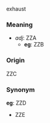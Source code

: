 exhaust
### Meaning
+ _adj_: ZZA
	+ __eg__: ZZB

### Origin

ZZC

### Synonym

__eg__: ZZD

+ ZZE


